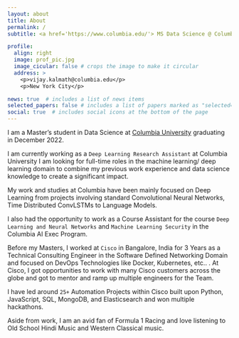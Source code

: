 ```yaml
---
layout: about
title: About
permalink: /
subtitle: <a href='https://www.columbia.edu/'> MS Data Science @ Columbia University</a> , <a href='https://www.cisco.com/'>Ex - Cisco</a>

profile:
  align: right
  image: prof_pic.jpg
  image_cicular: false # crops the image to make it circular
  address: >
    <p>vijay.kalmath@columbia.edu</p>
    <p>New York City</p>

news: true  # includes a list of news items
selected_papers: false # includes a list of papers marked as "selected={true}"
social: true  # includes social icons at the bottom of the page
---
```


I am a Master’s student in Data Science at [Columbia University](https://datascience.columbia.edu/education/programs/m-s-in-data-science/) graduating in December 2022. 

I am currently working as a `Deep Learning Research Assistant` at Columbia University I am looking for full-time roles in the machine learning/ deep learning domain to combine my previous work experience and data science knowledge to create a significant impact. 

My work and studies at Columbia have been mainly focused on Deep Learning from projects involving standard Convolutional Neural Networks, Time Distributed ConvLSTMs to Language Models. 

I also had the opportunity to work as a Course Assistant for the course `Deep Learning and Neural Networks` and `Machine Learning Security` in the Columbia AI Exec Program.

Before my Masters, I worked at `Cisco` in Bangalore, India for 3 Years as a Technical Consulting Engineer in the Software Defined Networking Domain and focused on DevOps Technologies like Docker, Kubernetes, etc.. . At Cisco, I got opportunities to work with many Cisco customers across the globe and got to mentor and ramp up multiple engineers for the Team.

I have led around `25+` Automation Projects within Cisco built upon Python, JavaScript, SQL, MongoDB, and Elasticsearch and won multiple hackathons. 

Aside from work, I am an avid fan of Formula 1 Racing and love listening to Old School Hindi Music and Western Classical music.

